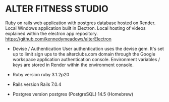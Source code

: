 # ALTER FITNESS STUDIO

Ruby on rails web application with postgres database hosted on Render.
Local Windows application built in Electron.
Local hosting of videos explained within the electron app repository. https://github.com/kennedymeadows/alterElectron

* Devise / Authentication
User authentication uses the devise gem. It's set up to limit sign ups to the alterclubs.com domain through the Google workspace application authentication console.
Environment variables / keys are stored in Render within the environment console.

* Ruby version
ruby 3.1.2p20
* Rails version
Rails 7.0.4
* Postgres version
postgres (PostgreSQL) 14.5 (Homebrew)